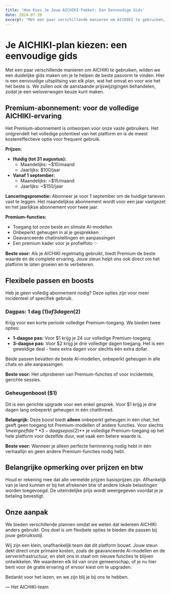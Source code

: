 ```yaml
---
title: 'Hoe Kies Je Jouw AICHIKI Pakket: Een Eenvoudige Gids'
date: 2024-07-30
excerpt: "Met een paar verschillende manieren om AICHIKI te gebruiken, wilden we een duidelijke gids maken om je te helpen de beste pasvorm te vinden. Hier is een eenvoudige uitsplitsing van elk plan, wat het omvat en voor wie het het beste is."
---
```


# Je AICHIKI-plan kiezen: een eenvoudige gids

Met een paar verschillende manieren om AICHIKI te gebruiken, wilden we een duidelijke gids maken om je te helpen de beste pasvorm te vinden. Hier is een eenvoudige uitsplitsing van elk plan, wat het omvat en voor wie het het beste is. We zullen ook de aanstaande prijswijzigingen behandelen, zodat je een weloverwogen keuze kunt maken.

## Premium-abonnement: voor de volledige AICHIKI-ervaring

Het Premium-abonnement is ontworpen voor onze vaste gebruikers. Het ontgrendelt het volledige potentieel van het platform en is de meest kosteneffectieve optie voor frequent gebruik.

**Prijzen:**

*   **Huidig (tot 31 augustus):**
    *   Maandelijks: ~$10/maand
    *   Jaarlijks: $100/jaar
*   **Vanaf 1 september:**
    *   Maandelijks: ~$15/maand
    *   Jaarlijks: ~$150/jaar

**Lanceringspromotie:** Abonneer je voor 1 september om de huidige tarieven vast te leggen. Het maandelijkse abonnement wordt voor een jaar vastgezet en het jaarlijkse abonnement voor twee jaar.

**Premium-functies:**

*   Toegang tot onze beste en slimste AI-modellen
*   Onbeperkt geheugen in al je gesprekken
*   Geavanceerde chatinstellingen en aanpassingen
*   Een premium kader voor je profielfoto ✨

**Beste voor:** Als je AICHIKI regelmatig gebruikt, biedt Premium de beste waarde en de complete ervaring. Jouw steun helpt ons ook direct om het platform te laten groeien en te verbeteren.

## Flexibele passen en boosts

Heb je geen volledig abonnement nodig? Deze opties zijn voor meer incidenteel of specifiek gebruik.

### Dagpas: 1 dag ($1) of 3 dagen ($2)

Krijg voor een korte periode volledige Premium-toegang. We bieden twee opties:

*   **1-daagse pas:** Voor $1 krijg je 24 uur volledige Premium-toegang.
*   **3-daagse pas:** Voor $2 krijg je drie volledige dagen toegang. Het is een geweldige deal - twee extra dagen voor slechts één extra dollar.

Beide passen bevatten de beste AI-modellen, onbeperkt geheugen in alle chats en alle aanpassingen.

**Beste voor:** Het uitproberen van Premium-functies of voor incidentele, gerichte sessies.

### Geheugenboost ($1)

Dit is een gerichte upgrade voor een enkel gesprek. Voor $1 krijg je drie dagen lang onbeperkt geheugen in één chatthread.

**Belangrijk:** Deze boost biedt **alleen** onbeperkt geheugen in één chat; het geeft geen toegang tot Premium-modellen of andere functies. Voor slechts $1 meer geeft de **3-daagse pas ($2)** je volledige Premium-toegang op het hele platform voor dezelfde duur, wat vaak een betere waarde is.

**Beste voor:** Wanneer je alleen perfecte herinnering nodig hebt in één verhaallijn en geen andere Premium-functies nodig hebt.

## Belangrijke opmerking over prijzen en btw

Houd er rekening mee dat alle vermelde prijzen basisprijzen zijn. Afhankelijk van je land kunnen er bij het afrekenen btw of andere lokale belastingen worden toegevoegd. De uiteindelijke prijs wordt weergegeven voordat je je betaling bevestigt.

## Onze aanpak

We bieden verschillende plannen omdat we weten dat iedereen AICHIKI anders gebruikt. Ons doel is om flexibele opties te bieden die passen bij jouw gebruiksstijl.

Wij zijn een klein, onafhankelijk team dat dit platform bouwt. Jouw steun dekt direct onze primaire kosten, zoals de geavanceerde AI-modellen en de serverinfrastructuur, en stelt ons in staat om nieuwe functies te blijven ontwikkelen. We waarderen elk lid van onze gemeenschap, of je nu hier bent voor de gratis ervaring of ervoor kiest om te upgraden.

Bedankt voor het lezen, en we zijn blij je bij ons te hebben.

— Het AICHIKI-team
